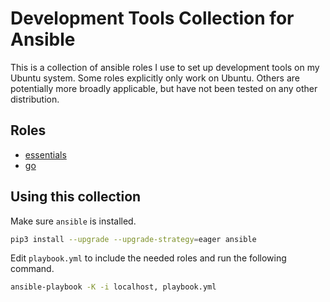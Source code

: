 # Development Tools Collection for Ansible

This is a collection of ansible roles I use to set up development tools on my Ubuntu system. Some roles explicitly only work on Ubuntu. Others are potentially more broadly applicable, but have not been tested on any other distribution.

## Roles

- [essentials](roles/essentials)
- [go](roles/go)

## Using this collection

Make sure `ansible` is installed.

```sh
pip3 install --upgrade --upgrade-strategy=eager ansible
```

Edit `playbook.yml` to include the needed roles and run the following command.

```sh
ansible-playbook -K -i localhost, playbook.yml
```
